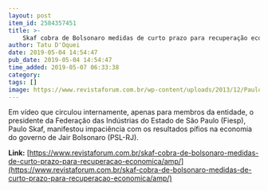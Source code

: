 ```yaml
---
layout: post
item_id: 2584357451
title: >-
    Skaf cobra de Bolsonaro medidas de curto prazo para recuperação econômica
author: Tatu D'Oquei
date: 2019-05-04 14:54:47
pub_date: 2019-05-04 14:54:47
time_added: 2019-05-07 06:33:38
category: 
tags: []
image: https://www.revistaforum.com.br/wp-content/uploads/2013/12/Paulo-Skaf-Fiesp-e1556981570798.jpg
---
```


Em vídeo que circulou internamente, apenas para membros da entidade, o presidente da Federação das Indústrias do Estado de São Paulo (Fiesp), Paulo Skaf, manifestou impaciência com os resultados pífios na economia do governo de Jair Bolsonaro (PSL-RJ).

**Link:** [https://www.revistaforum.com.br/skaf-cobra-de-bolsonaro-medidas-de-curto-prazo-para-recuperacao-economica/amp/](https://www.revistaforum.com.br/skaf-cobra-de-bolsonaro-medidas-de-curto-prazo-para-recuperacao-economica/amp/)

